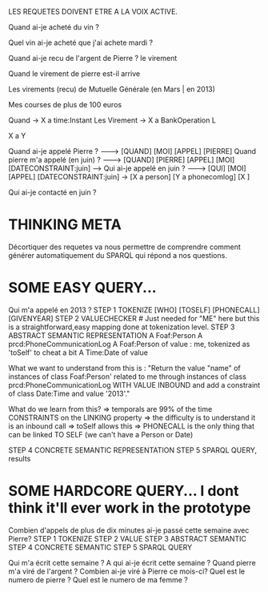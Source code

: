 LES REQUETES DOIVENT ETRE A LA VOIX ACTIVE.

Quand ai-je acheté du vin ?

Quel vin ai-je acheté que j'ai achete mardi ?

Quand ai-je recu de l'argent de Pierre ?
                 le virement

Quand le virement de pierre est-il arrive

Les virements (recu) de Mutuelle Générale (en Mars | en 2013)

Mes courses de plus de 100 euros


Quand -> X a time:Instant
Les Virement -> X a BankOperation
L

X a Y




Quand ai-je appelé Pierre ?            ---> [QUAND] [MOI] [APPEL] [PIERRE]
Quand pierre m'a appelé (en juin) ?    ---> [QUAND] [PIERRE] [APPEL] [MOI] [DATECONSTRAINT:juin] -->
Qui ai-je appelé en juin ?             ---> [QUI] [MOI] [APPEL] [DATECONSTRAINT:juin] -> [X a person] [Y a phonecomlog] [X ]

Qui ai-je contacté en juin ?

# THINKING META
Décortiquer des requetes va nous permettre de comprendre comment générer automatiquement du SPARQL qui répond a nos questions.

# SOME EASY QUERY...
Qui m'a appelé en 2013 ?
STEP 1 TOKENIZE [WHO] [TOSELF] [PHONECALL] [GIVENYEAR]
STEP 2 VALUECHECKER # Just needed for "ME" here but this is a straightforward,easy mapping done at tokenization level.
STEP 3 ABSTRACT SEMANTIC REPRESENTATION
A Foaf:Person
A prcd:PhoneCommunicationLog
A Foaf:Person of value : me, tokenized as 'toSelf' to cheat a bit
A Time:Date of value 

What we want to understand from this is : 
"Return the value "name" of instances of class Foaf:Person' related to me
through instances of class prcd:PhoneCommunicationLog WITH VALUE INBOUND and add a constraint
of class Date:Time and value '2013'."

What do we learn from this?
=> temporals are 99% of the time CONSTRAINTS on the LINKING property
=> the difficulty is to understand it is an inbound call
=> toSelf allows this
=> PHONECALL is the only thing that can be linked TO SELF (we can't have a Person or Date)

STEP 4 CONCRETE SEMANTIC REPRESENTATION
STEP 5 SPARQL QUERY, results


# SOME HARDCORE QUERY... I dont think it'll ever work in the prototype
Combien d'appels de plus de dix minutes ai-je passé cette semaine avec Pierre?
STEP 1 TOKENIZE
STEP 2 VALUE
STEP 3 ABSTRACT SEMANTIC
STEP 4 CONCRETE SEMANTIC
STEP 5 SPARQL QUERY




Qui m'a écrit cette semaine ?
A qui ai-je écrit cette semaine ?
Quand pierre m'a viré de l'argent ?
Combien ai-je viré à Pierre ce mois-ci?
Quel est le numero de pierre ?
Quel est le numero de ma femme ?
